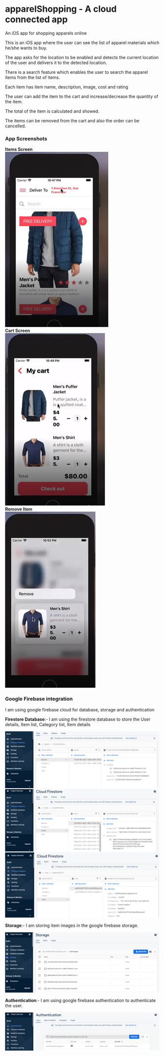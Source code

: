 # apparelShopping - A cloud connected app
An iOS app for shopping apparels online

This is an iOS app where the user can see the list of apparel materials which he/she wants to buy.

The app asks for the location to be enabled and detects the current location of the user and delivers it to the detected location.

There is a search feature which enables the user to search the apparel items from the list of items.

Each item has item name, description, image, cost and rating

The user can add the item to the cart and increase/decrease the quantity of the item.

The total of the item is calculated and showed.

The items can be removed from the cart and also the order can be cancelled.

### App Screenshots
<b>Items Screen</b><br/>
![](https://github.com/ANANTHUPADHYA/apparelShopping/blob/main/screenShots/ItemsScreen.PNG)<br/>
<b>Cart Screen</b><br/>
![](https://github.com/ANANTHUPADHYA/apparelShopping/blob/main/screenShots/Cart.PNG)<br/>
<b>Remove Item</b><br/>
![](https://github.com/ANANTHUPADHYA/apparelShopping/blob/main/screenShots/RemoveItem.PNG)<br/>

### Google Firebase integration

I am using google firebase cloud for database, storage and authentication

<b>Firestore Database</b>:- I am using the firestore database to store the User details, Item list, Category list, Item details

![](https://github.com/ANANTHUPADHYA/apparelShopping/blob/main/screenShots/fireStoreDatabase.PNG)
![](https://github.com/ANANTHUPADHYA/apparelShopping/blob/main/screenShots/fireStoreDatabase2.PNG)
![](https://github.com/ANANTHUPADHYA/apparelShopping/blob/main/screenShots/fireStoreDatabase3.PNG)

<b>Storage</b>:-  I am storing item images in the google firebase storage.

![](https://github.com/ANANTHUPADHYA/apparelShopping/blob/main/screenShots/firebaseStorage.PNG)

<b>Authentication</b>:- I am using google firebase authentication to authenticate the user.

![](https://github.com/ANANTHUPADHYA/apparelShopping/blob/main/screenShots/firebaseAuthentication.PNG)
